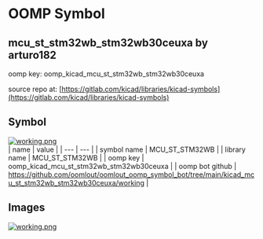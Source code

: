 # OOMP Symbol  
## mcu_st_stm32wb_stm32wb30ceuxa  by arturo182  
  
oomp key: oomp_kicad_mcu_st_stm32wb_stm32wb30ceuxa  
  
source repo at: [https://gitlab.com/kicad/libraries/kicad-symbols](https://gitlab.com/kicad/libraries/kicad-symbols)  
## Symbol  
  
[![working.png](working_600.png)](working.png)  
| name | value | 
| --- | --- | 
| symbol name | MCU_ST_STM32WB | 
| library name | MCU_ST_STM32WB | 
| oomp key | oomp_kicad_mcu_st_stm32wb_stm32wb30ceuxa | 
| oomp bot github | https://github.com/oomlout/oomlout_oomp_symbol_bot/tree/main/kicad_mcu_st_stm32wb_stm32wb30ceuxa/working | 
## Images  
  
[![working.png](working_140.png)](working.png)  
